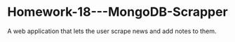 # Homework-18---MongoDB-Scrapper
A web application that lets the user scrape news and add notes to them.
